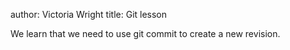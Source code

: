 author: Victoria Wright
title: Git lesson


We learn that we need to use git commit to create a new revision.
